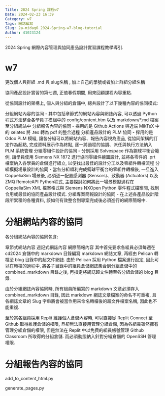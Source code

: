 ```yaml
---
Title: 2024 Spring 課程w7
Date: 2024-02-23 16:39
Category: w7
Tags: 網誌編寫
Slug: 2a-midag6_2024-Spring-w7-blog-tutorial
Author: 41023124
---
```


2024 Spring 網際內容管理與協同產品設計實習課程教學導引.

<!-- PELICAN_END_SUMMARY -->

# w7

更改個人與群組 .md 與 slug名稱 , 加上自己的學號或者加上群組分組名稱


協同產品設計實習的第七週, 正值春假期間, 用來回顧課程內容重點.


從協同設計的架構上, 個人與分組的倉儲中, 總共設計了以下幾種內容的協同模式:

分組網站內容的協同 - 其中包括章節式的網站內容與網誌內容, 可以透過 Python 程式方法整合各學員子模組中的 config/content.htm 以及 markdown/*.md 檔案至分組網站中
分組報告內容的協同 - 採用的是 Github Actions 與近端 MikTeX 中的 xelatex 將 .tex 轉為 pdf 的整合過程
分組產品設計的 PLM 協同 - 採用的是 Odoo PLM 模組, 讓各分組可以將網站內容、報告內容視為產品, 從協同架構的訂定作為起點, 完成資料展示作為終點, 逐一將過程的協調、派任與執行方法納入 PLM 系統管理
分組零組件設計的協同 - 分別採用 Solvespace 作為鋼球平衡台範例, 讓學員使用 Siemens NX 1872 進行協同零組件繪圖設計, 並將各零件的 .prt 檔案納入各學員的倉儲進行組立, 以便找出最佳的設計分工以及零組件轉檔流程
分組模擬場景設計的協同 - 當各分組順利完成鋼球平衡台的零組件轉檔後, 一旦進入 CoppeliaSim 場景後, 必須逐一配置感測器 (Sensors)、致動器 (Actuators) 以及 ZMQ RemoteAPI Python程式, 主要探討如何將此一場景模擬過程在 CoppeliaSim XML 檔案格式與 Siemens NXOpen Python 零件程式檔案間, 找到合用或最佳的協同產品設計模式.
分組專案簡報設計的協同 - 在上述各產品設計階段所累積的各種資料, 該如何有效整合到專案完成後必須進行的網際簡報中.




# 分組網站內容的協同

各分組網站內容的協同包含:

章節式網站內容
週記式網誌內容
網際簡報內容
其中首先要求各組員必須每週在 cd2024 倉儲中的 markdown 目錄編寫 markdown 網誌文章, 再經由 Pelican 轉檔至 blog 目錄中的超文件網誌. 由於 Pelican 採用 Python 檔案進行設定, 因此可以在轉檔的過程中, 將各子目錄中的組員倉儲網誌集合到分組倉儲中的 combined_markdown 目錄之後, 再指定將網誌超文件轉至各分組倉儲的 blog 目錄.

由於分組網誌內容協同時, 所有組員所編寫的 markdown 文章必須存入 combined_markdown 目錄, 因此 markdown 網誌文章檔案的命名不可重複, 且各網誌文章的 Slug 字串將會被當作用來命名轉檔後的超文件檔案名稱, 因此也不能重複.

至於當各組員採用 Replit 維護個人倉儲內容時, 可以直接從 Replit Connect 至 Github 取得維護倉儲的權限, 旦卻無法直接用管理分組倉儲, 因為各組員雖然擁有管理分組倉儲的權限, 但是無法在 Replit 中以免費的組員帳號管理 Github Classroom 所取得的分組倉儲. 而必須動態納入針對分組倉儲的 OpenSSH 管理權限.



# 分組報告內容的協同

add_to_content_html.py

generate_pages.py